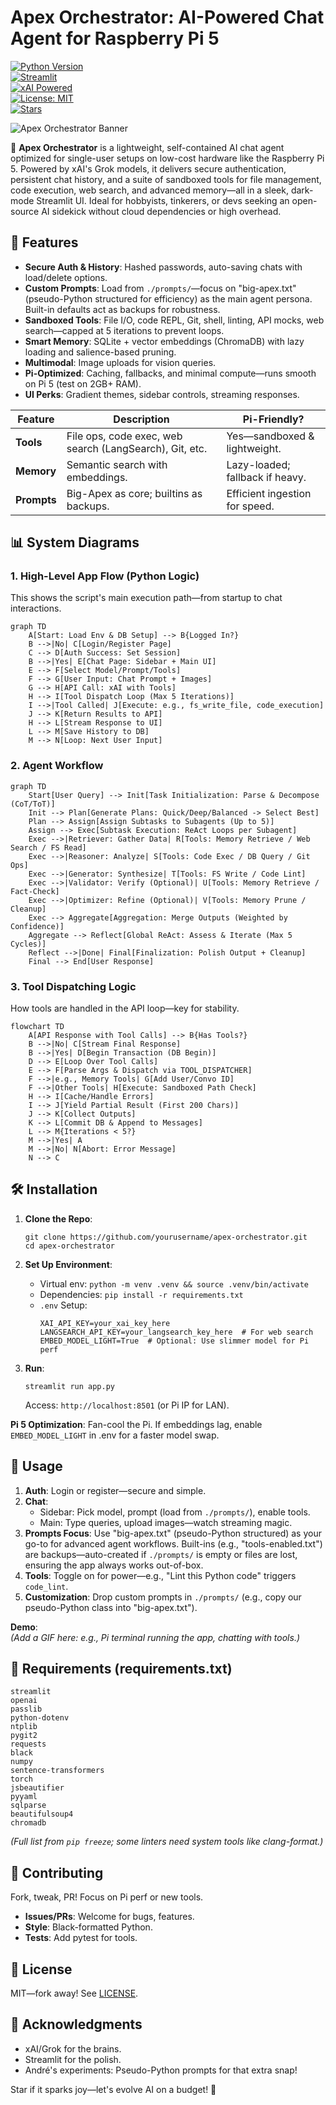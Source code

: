 # Apex Orchestrator: AI-Powered Chat Agent for Raspberry Pi 5



[![Python Version](https://img.shields.io/badge/python-3.12-blue.svg)](https://www.python.org/downloads/release/python-3120/)  
[![Streamlit](https://img.shields.io/badge/Streamlit-FF4B4B?style=flat&logo=Streamlit&logoColor=white)](https://streamlit.io/)  
[![xAI Powered](https://img.shields.io/badge/Powered%20by-xAI-000000?style=flat&logo=groq&logoColor=white)](https://x.ai/)  
[![License: MIT](https://img.shields.io/badge/License-MIT-yellow.svg)](https://opensource.org/licenses/MIT)  
[![Stars](https://img.shields.io/github/stars/yourusername/apex-orchestrator?style=social)](https://github.com/yourusername/apex-orchestrator)  

![Apex Orchestrator Banner](https://github.com/buckster123/ApexOrchestrator/blob/main/apex_logo.png)  

🚀 **Apex Orchestrator** is a lightweight, self-contained AI chat agent optimized for single-user setups on low-cost hardware like the Raspberry Pi 5. Powered by xAI's Grok models, it delivers secure authentication, persistent chat history, and a suite of sandboxed tools for file management, code execution, web search, and advanced memory—all in a sleek, dark-mode Streamlit UI. Ideal for hobbyists, tinkerers, or devs seeking an open-source AI sidekick without cloud dependencies or high overhead.

## 🌟 Features
- **Secure Auth & History**: Hashed passwords, auto-saving chats with load/delete options.
- **Custom Prompts**: Load from `./prompts/`—focus on "big-apex.txt" (pseudo-Python structured for efficiency) as the main agent persona. Built-in defaults act as backups for robustness.
- **Sandboxed Tools**: File I/O, code REPL, Git, shell, linting, API mocks, web search—capped at 5 iterations to prevent loops.
- **Smart Memory**: SQLite + vector embeddings (ChromaDB) with lazy loading and salience-based pruning.
- **Multimodal**: Image uploads for vision queries.
- **Pi-Optimized**: Caching, fallbacks, and minimal compute—runs smooth on Pi 5 (test on 2GB+ RAM).
- **UI Perks**: Gradient themes, sidebar controls, streaming responses.

| Feature | Description | Pi-Friendly? |
|---------|-------------|--------------|
| **Tools** | File ops, code exec, web search (LangSearch), Git, etc. | Yes—sandboxed & lightweight. |
| **Memory** | Semantic search with embeddings. | Lazy-loaded; fallback if heavy. |
| **Prompts** | Big-Apex as core; builtins as backups. | Efficient ingestion for speed. |

## 📊 System Diagrams

### 1. High-Level App Flow (Python Logic)
This shows the script's main execution path—from startup to chat interactions.

```mermaid
graph TD
    A[Start: Load Env & DB Setup] --> B{Logged In?}
    B -->|No| C[Login/Register Page]
    C --> D[Auth Success: Set Session]
    B -->|Yes| E[Chat Page: Sidebar + Main UI]
    E --> F[Select Model/Prompt/Tools]
    F --> G[User Input: Chat Prompt + Images]
    G --> H[API Call: xAI with Tools]
    H --> I[Tool Dispatch Loop (Max 5 Iterations)]
    I -->|Tool Called| J[Execute: e.g., fs_write_file, code_execution]
    J --> K[Return Results to API]
    H --> L[Stream Response to UI]
    L --> M[Save History to DB]
    M --> N[Loop: Next User Input]
```

### 2. Agent Workflow

```mermaid
graph TD
    Start[User Query] --> Init[Task Initialization: Parse & Decompose (CoT/ToT)]
    Init --> Plan[Generate Plans: Quick/Deep/Balanced -> Select Best]
    Plan --> Assign[Assign Subtasks to Subagents (Up to 5)]
    Assign --> Exec[Subtask Execution: ReAct Loops per Subagent]
    Exec -->|Retriever: Gather Data| R[Tools: Memory Retrieve / Web Search / FS Read]
    Exec -->|Reasoner: Analyze| S[Tools: Code Exec / DB Query / Git Ops]
    Exec -->|Generator: Synthesize| T[Tools: FS Write / Code Lint]
    Exec -->|Validator: Verify (Optional)| U[Tools: Memory Retrieve / Fact-Check]
    Exec -->|Optimizer: Refine (Optional)| V[Tools: Memory Prune / Cleanup]
    Exec --> Aggregate[Aggregation: Merge Outputs (Weighted by Confidence)]
    Aggregate --> Reflect[Global ReAct: Assess & Iterate (Max 5 Cycles)]
    Reflect -->|Done| Final[Finalization: Polish Output + Cleanup]
    Final --> End[User Response]
```

### 3. Tool Dispatching Logic
How tools are handled in the API loop—key for stability.

```mermaid
flowchart TD
    A[API Response with Tool Calls] --> B{Has Tools?}
    B -->|No| C[Stream Final Response]
    B -->|Yes| D[Begin Transaction (DB Begin)]
    D --> E[Loop Over Tool Calls]
    E --> F[Parse Args & Dispatch via TOOL_DISPATCHER]
    F -->|e.g., Memory Tools| G[Add User/Convo ID]
    F -->|Other Tools| H[Execute: Sandboxed Path Check]
    H --> I[Cache/Handle Errors]
    I --> J[Yield Partial Result (First 200 Chars)]
    J --> K[Collect Outputs]
    K --> L[Commit DB & Append to Messages]
    L --> M{Iterations < 5?}
    M -->|Yes| A
    M -->|No| N[Abort: Error Message]
    N --> C
```

## 🛠️ Installation
1. **Clone the Repo**:
   ```
   git clone https://github.com/yourusername/apex-orchestrator.git
   cd apex-orchestrator
   ```

2. **Set Up Environment**:
   - Virtual env: `python -m venv .venv && source .venv/bin/activate`
   - Dependencies: `pip install -r requirements.txt`
   - `.env` Setup:
     ```
     XAI_API_KEY=your_xai_key_here
     LANGSEARCH_API_KEY=your_langsearch_key_here  # For web search
     EMBED_MODEL_LIGHT=True  # Optional: Use slimmer model for Pi perf
     ```

3. **Run**:
   ```
   streamlit run app.py
   ```
   Access: `http://localhost:8501` (or Pi IP for LAN).

**Pi 5 Optimization**: Fan-cool the Pi. If embeddings lag, enable `EMBED_MODEL_LIGHT` in .env for a faster model swap.

## 📖 Usage
1. **Auth**: Login or register—secure and simple.
2. **Chat**:
   - Sidebar: Pick model, prompt (load from `./prompts/`), enable tools.
   - Main: Type queries, upload images—watch streaming magic.
3. **Prompts Focus**: Use "big-apex.txt" (pseudo-Python structured) as your go-to for advanced agent workflows. Built-ins (e.g., "tools-enabled.txt") are backups—auto-created if `./prompts/` is empty or files are lost, ensuring the app always works out-of-box.
4. **Tools**: Toggle on for power—e.g., "Lint this Python code" triggers `code_lint`.
5. **Customization**: Drop custom prompts in `./prompts/` (e.g., copy our pseudo-Python class into "big-apex.txt").

**Demo**:  
*(Add a GIF here: e.g., Pi terminal running the app, chatting with tools.)*

## 🔧 Requirements (requirements.txt)
```
streamlit
openai
passlib
python-dotenv
ntplib
pygit2
requests
black
numpy
sentence-transformers
torch
jsbeautifier
pyyaml
sqlparse
beautifulsoup4
chromadb
```
*(Full list from `pip freeze`; some linters need system tools like clang-format.)*

## 🤝 Contributing
Fork, tweak, PR! Focus on Pi perf or new tools.
- **Issues/PRs**: Welcome for bugs, features.
- **Style**: Black-formatted Python.
- **Tests**: Add pytest for tools.

## 📄 License
MIT—fork away! See [LICENSE](LICENSE).

## 🙌 Acknowledgments
- xAI/Grok for the brains.
- Streamlit for the polish.
- André's experiments: Pseudo-Python prompts for that extra snap!

Star if it sparks joy—let's evolve AI on a budget! 🚀
